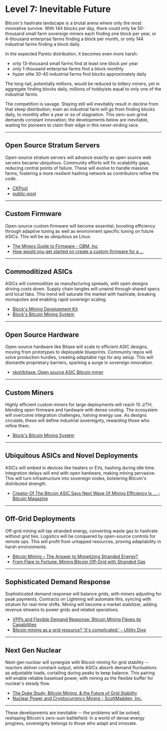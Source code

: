 # Level 7: Inevitable Future

Bitcoin's hashrate landscape is a brutal arena where only the most innovative survive. With 144 blocks per day, there could only be 50-thousand small farm sovereign miners each finding one block per year, or 4-thousand enterprise farms finding a block per month, or only 144 industrial farms finding a block daily. 

In the expected Pareto distribution, it becomes even more harsh: 

- only 13-thousand small farms find at least one block per year
- only 1-thousand enterprise farms find a block monthly
- hyper elite 30-40 industrial farms find blocks approximately daily

The long-tail, potentially millions, would be reduced to lottery miners, yet in aggregate finding blocks daily, millions of hobbyists equal to only one of the industrial farms.

The competition is savage. Staying still will inevitably result in decline from that steep distribution; even an industrial farm will go from finding blocks daily, to monthly after a year or so of stagnation. This zero-sum grind demands constant innovation; the developments below are inevitable, waiting for pioneers to claim their edge in this never-ending race.



---

## Open Source Stratum Servers

Open-source stratum servers will advance exactly as open source web servers became ubiquitous. Community efforts will fix scalability gaps, reducing central points of failure. These will evolve to handle massive farms, fostering a more resilient hashing network as contributors refine the code.

- [CKPool](https://bitbucket.org/ckolivas/ckpool/src/master/)
- [public-pool](https://github.com/benjamin-wilson/public-pool)




---

## Custom Firmware

Open-source custom firmware will become essential, boosting efficiency through adaptive tuning as well as environment specific tuning on future ASICs. This will be as ubiquitous as Linux.

- [The Miners Guide to Firmware - OBM, Inc](https://obm.io/blog/miners-guide-to-firmware/)
- [How would you get started on create a custom firmware for a ...](https://bitcointalk.org/index.php?topic=5455747.0)




---

## Commoditized ASICs

ASICs will commoditize as manufacturing spreads, with open designs driving costs down. Supply chain tangles will unwind through shared specs and local fabs. This trend will saturate the market with hashrate, breaking monopolies and enabling rapid sovereign scaling.

- [Block's Mining Development Kit](https://block.xyz/blog/mining-development-kit)
- [Block's Bitcoin Mining System](https://block.xyz/blog/bitcoin-mining-system)




---

## Open Source Hardware

Open-source hardware like Bitaxe will scale to efficient ASIC designs, moving from prototypes to deployable blueprints. Community repos will solve production hurdles, creating adaptable rigs for any setup. This will dismantle proprietary barriers, sparking a surge in sovereign innovation.

- [skot/bitaxe: Open source ASIC Bitcoin miner](https://github.com/skot/bitaxe)




---

## Custom Miners

Highly efficient custom miners for large deployments will reach 10 J/TH, blending open firmware and hardware with dense cooling. The ecosystem will overcome integration challenges, halving energy use. As designs circulate, these will define industrial sovereignty, rewarding those who refine them.

- [Block's Bitcoin Mining System](https://block.xyz/blog/bitcoin-mining-system)



---

## Ubiquitous ASICs and Novel Deployments

ASICs will embed in devices like heaters or EVs, hashing during idle time. Integration delays will end with open hardware, making mining pervasive. This will turn infrastructure into sovereign nodes, bolstering Bitcoin's distributed strength.

- [Creator Of The Bitcoin ASIC Says Next Wave Of Mining Efficiency Is ... - Bitcoin Magazine](https://bitcoinmagazine.com/business/creator-of-the-bitcoin-asic-says-next-wave-of-mining-efficiency-is-coming)





---

## Off-Grid Deployments

Off-grid mining will tap stranded energy, converting waste gas to hashrate without grid ties. Logistics will be conquered by open-source controls for remote ops. This will profit from untapped resources, proving adaptability in harsh environments.

- [Bitcoin Mining – The Answer to Monetizing Stranded Energy?](https://energy-news-network.com/industry-news/bitcoin-mining-the-answer-to-monetizing-stranded-energy/)
- [From Flare to Fortune: Mining Bitcoin Off-Grid with Stranded Gas](https://braiins.com/blog/from-flare-to-fortune-mining-bitcoin-off-grid-with-stranded-gas)




---

## Sophisticated Demand Response

Sophisticated demand response will balance grids, with miners adjusting for peak payments. Contracts on Lightning will automate this, syncing with stratum for real-time shifts. Mining will become a market stabilizer, adding revenue streams to power grids and related operations.

- [VPPs and Flexible Demand Response: Bitcoin Mining Flexes its Capabilities](https://cpowerenergy.com/vpps-and-flexible-demand-response-bitcoin-mining-flexes-its-capabilities/)
- [Bitcoin mining as a grid resource? 'It's complicated.' - Utility Dive](https://www.utilitydive.com/news/bitcoin-mining-as-a-grid-resource-its-complicated/617896/)




---

## Next Gen Nuclear

Next-gen nuclear will synergize with Bitcoin mining for grid stability -- reactors deliver constant output, while ASICs absorb demand fluctuations as adjustable loads, curtailing during peaks to keep balance. This pairing will enable reliable baseload power, with mining as the flexible buffer for nuclear's steady flow.

- [The Duke Study, Bitcoin Mining, & the Future of Grid Stability](https://www.mara.com/posts/the-duke-study-bitcoin-mining-and-the-future-of-grid-stability)
- [Nuclear Power and Cryptocurrency Mining - ScottMadden, Inc.](https://www.scottmadden.com/insight/nuclear-power-and-cryptocurrency-mining/)

---

These developments are inevitable -- the problems will be solved, reshaping Bitcoin's zero-sum battlefield. In a world of dense energy progress, sovereignty belongs to those who adapt and innovate.



